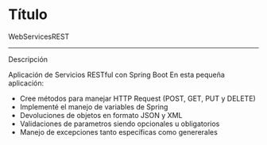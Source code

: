 # Título
WebServicesREST
***
Descripción

Aplicación de Servicios RESTful con Spring Boot
En esta pequeña aplicación:
- Cree métodos para manejar HTTP Request (POST, GET, PUT y DELETE)
- Implementé el manejo de variables de Spring
- Devoluciones de objetos en formato JSON y XML
- Validaciones de parametros siendo opcionales u obligatorios 
- Manejo de excepciones tanto específicas como genererales

